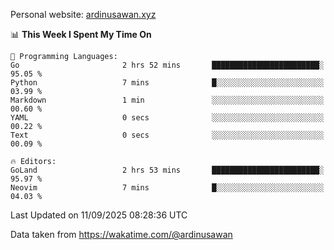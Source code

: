 Personal website: [ardinusawan.xyz](https://ardinusawan.xyz)

<!--START_SECTION:waka-->
📊 **This Week I Spent My Time On** 

```text
💬 Programming Languages: 
Go                       2 hrs 52 mins       ████████████████████████░   95.05 % 
Python                   7 mins              █░░░░░░░░░░░░░░░░░░░░░░░░   03.99 % 
Markdown                 1 min               ░░░░░░░░░░░░░░░░░░░░░░░░░   00.60 % 
YAML                     0 secs              ░░░░░░░░░░░░░░░░░░░░░░░░░   00.22 % 
Text                     0 secs              ░░░░░░░░░░░░░░░░░░░░░░░░░   00.09 % 

🔥 Editors: 
GoLand                   2 hrs 53 mins       ████████████████████████░   95.97 % 
Neovim                   7 mins              █░░░░░░░░░░░░░░░░░░░░░░░░   04.03 % 
```


 Last Updated on 11/09/2025 08:28:36 UTC
<!--END_SECTION:waka-->
Data taken from https://wakatime.com/@ardinusawan
